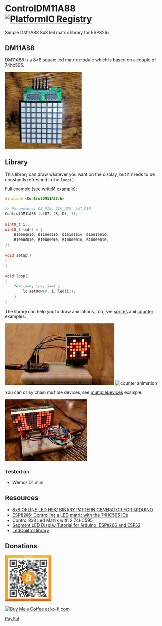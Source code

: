 # ControlDM11A88 [![PlatformIO Registry](https://badges.registry.platformio.org/packages/maxchinni/library/ControlDM11A88.svg)](https://registry.platformio.org/libraries/maxchinni/ControlDM11A88)
Simple DM11A88 8x8 led matrix library for ESP8266.

## DM11A88
DM11A88 is a 8×8 square led matrix module which is based on a couple of 74hc595.

<a href="docs/dm11a88-top-view.jpg?raw=1"><img alt="DM11A88 top view photo" src="docs/dm11a88-top-view.jpg" width="250" /></a>

## Library
This library can draw whatever you want on the display, but it needs to be constantly refreshed in the `loop()`.

Full example (see [writeM](examples/writeM/) example):

```cpp
#include <ControlDM11A88.h>

// Parameters: DI_PIN, CLK_PIN, LAT_PIN
ControlDM11A88 lc(D7, D8, D5, 1);

uint8_t i;
uint8_t led[] = {
    B10000010, B11000110, B10101010, B10010010,
    B10000010, B10000010, B10000010, B10000010,
};

void setup()
{
}

void loop()
{
    for (i=0; i<8; i++) {
        lc.setRow(0, i, led[i]);
    }
}
```

The library can help you to draw animations, too, see [sprites](examples/sprites) and [counter](examples/counter)
examples.

<img alt="sprites animation" src="examples/sprites/sprites.gif" height="200" /> <img alt="counter animation" src="examples/counter/counter.gif" height="200" />

You can daisy chain multiple devices, see [multipleDevices](examples/multipleDevices) example.

<img alt="multipleDevices example" src="examples/multipleDevices/multipleDevices.jpg" height="200" />

### Tested on

* Wemos D1 mini

## Resources

* [8x8 ONLINE LED HEX/ BINARY PATTERN GENERATOR FOR ARDUINO](https://www.riyas.org/2013/12/online-led-matrix-font-generator-with.html)
* [ESP8266: Controlling a LED matrix with the 74HC595 ICs](https://techtutorialsx.com/2016/09/17/esp8266-controlling-a-led-matrix-with-the-74hc595-ics/)
* [Control 8x8 Led Matrix with 2 74HC595](https://forum.arduino.cc/t/control-8x8-led-matrix-with-2-74hc595/556033)
* [Segment LED Display Tutorial for Arduino, ESP8266 and ESP32](https://diyi0t.com/segment-led-display-tutorial-for-arduino-and-esp8266/)
* [LedControl library](http://wayoda.github.io/LedControl/)

## Donations

<a href="docs/bitcoin-address-qr.png?raw=1"><img alt="bitcoin address qr" src="docs/bitcoin-address-qr.png" width="150" /></a>

<a href='https://ko-fi.com/K3K21S534' target='_blank'><img height='36' style='border:0px;height:36px;' src='https://cdn.ko-fi.com/cdn/kofi2.png?v=3' border='0' alt='Buy Me a Coffee at ko-fi.com' /></a>

<a href="https://www.paypal.com/donate/?hosted_button_id=VNJW6ZLHPM23Q">PayPal</a>
